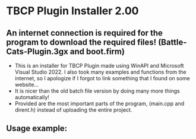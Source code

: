 # TBCP Plugin Installer 2.00

An internet connection is required for the program to download the required files! (Battle-Cats-Plugin.3gx and boot.firm)
---

- This is an installer for TBCP Plugin made using WinAPI and Microsoft Visual Studio 2022.
I also took many examples and functions from the internet, so I apologize if I forgot to link something that I found on some website...
- It is nicer than the old batch file version by doing many more things automatically!
- Provided are the most important parts of the program, (main.cpp and dirent.h) instead of uploading the entire project.

Usage example:
---